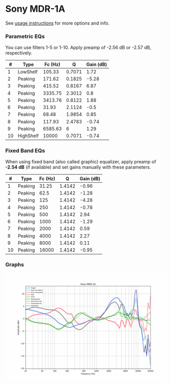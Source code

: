 # Sony MDR-1A
See [usage instructions](https://github.com/jaakkopasanen/AutoEq#usage) for more options and info.

### Parametric EQs
You can use filters 1-5 or 1-10. Apply preamp of -2.56 dB or -2.57 dB, respectively.

|   # | Type      |   Fc (Hz) |      Q |   Gain (dB) |
|-----|-----------|-----------|--------|-------------|
|   1 | LowShelf  |    105.33 | 0.7071 |        1.72 |
|   2 | Peaking   |    171.62 | 0.1825 |       -5.28 |
|   3 | Peaking   |    415.52 | 0.8167 |        6.87 |
|   4 | Peaking   |   3335.75 | 2.3012 |        0.8  |
|   5 | Peaking   |   3413.76 | 0.8122 |        1.88 |
|   6 | Peaking   |     31.93 | 2.1124 |       -0.5  |
|   7 | Peaking   |     68.48 | 1.9854 |        0.85 |
|   8 | Peaking   |    117.93 | 2.4783 |       -0.74 |
|   9 | Peaking   |   6585.63 | 6      |        1.29 |
|  10 | HighShelf |  10000    | 0.7071 |       -0.74 |

### Fixed Band EQs
When using fixed band (also called graphic) equalizer, apply preamp of **-2.54 dB** (if available) and set gains manually with these parameters.

|   # | Type    |   Fc (Hz) |      Q |   Gain (dB) |
|-----|---------|-----------|--------|-------------|
|   1 | Peaking |     31.25 | 1.4142 |       -0.96 |
|   2 | Peaking |     62.5  | 1.4142 |       -1.28 |
|   3 | Peaking |    125    | 1.4142 |       -4.28 |
|   4 | Peaking |    250    | 1.4142 |       -0.78 |
|   5 | Peaking |    500    | 1.4142 |        2.94 |
|   6 | Peaking |   1000    | 1.4142 |       -1.29 |
|   7 | Peaking |   2000    | 1.4142 |        0.59 |
|   8 | Peaking |   4000    | 1.4142 |        2.27 |
|   9 | Peaking |   8000    | 1.4142 |        0.11 |
|  10 | Peaking |  16000    | 1.4142 |       -0.95 |

### Graphs
![](./Sony%20MDR-1A.png)
